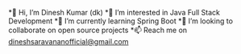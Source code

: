 *👋 Hi, I’m Dinesh Kumar (dk)
*👀 I’m interested in Java Full Stack Development
*🌱 I’m currently learning Spring Boot
*💞️ I’m looking to collaborate on open source projects
*📫 Reach me on dineshsaravananofficial@gmail.com

